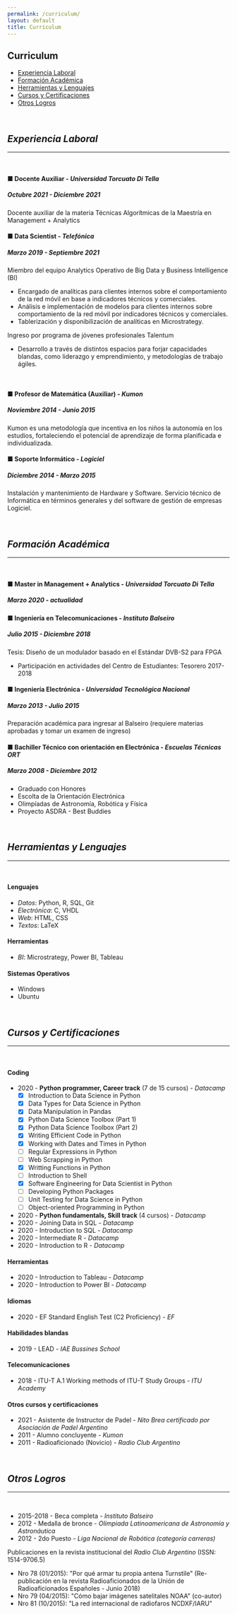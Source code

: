 ```yaml
---
permalink: /curriculum/
layout: default
title: Curriculum
---
```


## **Curriculum**

- [Experiencia Laboral](#experiencia-laboral)
- [Formación Académica](#formación-académica)
- [Herramientas y Lenguajes](#herramientas-y-lenguajes)
- [Cursos y Certificaciones](#cursos-y-certificaciones)
- [Otros Logros](#otros-logros)

<br />

## ***Experiencia Laboral***
____
<br />

#### **■ Docente Auxiliar** - *Universidad Torcuato Di Tella*  
##### Octubre 2021 - Diciembre 2021

Docente auxiliar de la materia Técnicas Algorítmicas de la Maestría en Management + Analytics
<br/>

####  **■ Data Scientist** - *Telefónica*
##### Marzo 2019 - Septiembre 2021

Miembro del equipo Analytics Operativo de Big Data y Business Intelligence (BI)

- Encargado de analíticas para clientes internos sobre el comportamiento de la red móvil en base a indicadores técnicos y comerciales.
- Análisis e implementación de modelos para clientes internos sobre comportamiento de la red móvil por indicadores técnicos y comerciales.
- Tablerización y disponibilización de analíticas en Microstrategy.

Ingreso por programa de jóvenes profesionales Talentum
- Desarrollo a través de distintos espacios para forjar capacidades blandas, como liderazgo y emprendimiento, y metodologías de trabajo ágiles.
<br/>

#### **■ Profesor de Matemática (Auxiliar)** - *Kumon*
##### Noviembre 2014 - Junio 2015

Kumon es una metodología que incentiva en los niños la autonomía en los estudios, fortaleciendo el potencial de aprendizaje de forma planificada e individualizada.
<br/>

#### **■ Soporte Informático** - *Logiciel* 
##### Diciembre 2014 - Marzo 2015

Instalación y mantenimiento de Hardware y Software. Servicio técnico de Informática en términos generales y del software de gestión de empresas Logiciel.

<br />

## ***Formación Académica***
___
<br />

#### **■ Master in Management + Analytics** - *Universidad Torcuato Di Tella*
##### _Marzo 2020 - actualidad_

#### **■ Ingeniería en Telecomunicaciones** - *Instituto Balseiro*
##### _Julio 2015 - Diciembre 2018_

Tesis: Diseño de un modulador basado en el Estándar DVB-S2 para FPGA
- Participación en actividades del Centro de Estudiantes: Tesorero 2017-2018

#### **■ Ingeniería Electrónica** - *Universidad Tecnológica Nacional*
##### _Marzo 2013 - Julio 2015_

Preparación académica para ingresar al Balseiro (requiere materias aprobadas y tomar un examen de ingreso)

#### **■ Bachiller Técnico con orientación en Electrónica** - *Escuelas Técnicas ORT*
##### _Marzo 2008 - Diciembre 2012_

- Graduado con Honores
- Escolta de la Orientación Electrónica
- Olimpíadas de Astronomía, Robótica y Física
- Proyecto ASDRA - Best Buddies

<br />

## ***Herramientas y Lenguajes***
___
<br />

#### **Lenguajes**
- _Datos_: Python, R, SQL, Git
- _Electrónica_: C, VHDL
- _Web_: HTML, CSS
- _Textos_: LaTeX

#### **Herramientas**
- _BI_: Microstrategy, Power BI, Tableau

#### **Sistemas Operativos**
- Windows
- Ubuntu

<br />

## ***Cursos y Certificaciones***
___
<br />

#### **Coding**
- 2020 - **Python programmer, Career track** (7 de 15 cursos) - _Datacamp_
	- [x] Introduction to Data Science in Python
	- [x] Data Types for Data Science in Python
	- [x] Data Manipulation in Pandas
	- [x] Python Data Science Toolbox (Part 1)
	- [x] Python Data Science Toolbox (Part 2)
	- [x] Writing Efficient Code in Python
	- [x] Working with Dates and Times in Python
	- [ ] Regular Expressions in Python
	- [ ] Web Scrapping in Python
	- [x] Writting Functions in Python
	- [ ] Introduction to Shell
	- [x] Software Engineering for Data Scientist in Python
	- [ ] Developing Python Packages
	- [ ] Unit Testing for Data Science in Python
	- [ ] Object-oriented Programming in Python
	
- 2020 - **Python fundamentals, Skill track** (4 cursos) - _Datacamp_
- 2020 - Joining Data in SQL - _Datacamp_
- 2020 - Introduction to SQL - _Datacamp_
- 2020 - Intermediate R - _Datacamp_
- 2020 - Introduction to R - _Datacamp_

#### **Herramientas**
- 2020 - Introduction to Tableau - _Datacamp_
- 2020 - Introduction to Power BI - _Datacamp_

#### **Idiomas**
- 2020 - EF Standard English Test (C2 Proficiency) - _EF_ 

#### **Habilidades blandas**
- 2019 - LEAD - _IAE Bussines School_

#### **Telecomunicaciones**
- 2018 - ITU-T A.1 Working methods of ITU-T Study Groups - _ITU Academy_

#### **Otros cursos y certificaciones**
- 2021 - Asistente de Instructor de Padel - _Nito Brea certificado por Asociación de Padel Argentino_ 
- 2011 - Alumno concluyente - _Kumon_
- 2011 - Radioaficionado (Novicio) - _Radio Club Argentino_

<br />

## ***Otros Logros*** 
___
<br />

- 2015-2018 - Beca completa - _Instituto Balseiro_ 
- 2012 - Medalla de bronce - _Olimpiada Latinoamericana de Astronomía y Astronáutica_ 
- 2012 - 2do Puesto - _Liga Nacional de Robótica (categoría carreras)_ 

Publicaciones en la revista institucional del _Radio Club Argentino_ (ISSN: 1514-9706.5) 
- Nro 78 (01/2015): "Por qué armar tu propia antena Turnstile" (Re-publicación en la revista Radioaficionados de la Unión de Radioaficionados Españoles - Junio 2018) 
- Nro 79 (04/2015): "Cómo bajar imágenes satelitales NOAA" (co-autor)
- Nro 81 (10/2015): "La red internacional de radiofaros NCDXF/IARU"

